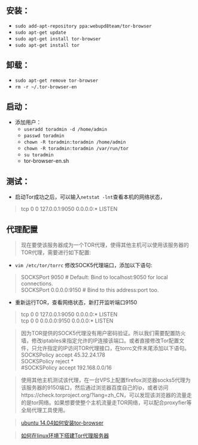 ## 安装：
+ `sudo add-apt-repository ppa:webupd8team/tor-browser`
+ `sudo apt-get update`
+ `sudo apt-get install tor-browser`
+ `sudo apt-get install tor`

## 卸载：
+ `sudo apt-get remove tor-browser`
+ `rm -r ~/.tor-browser-en`

## 启动：
+ 添加用户：
  + `useradd toradmin -d /home/admin`
  + `passwd toradmin`
  + `chown -R toradmin:toradmin /home/admin`
  + `chown -R toradmin:toradmin /var/run/tor`
  + `su toradmin`
  + tor-browser-en.sh
  
## 测试：
+ 启动Tor成功之后，可以输入`netstat -lnt`查看本机的网络状态，
> tcp     0     0     127.0.0.1:9050      0.0.0.0:*      LISTEN  

## 代理配置
> 现在要使该服务器成为一个TOR代理，使得其他主机可以使用该服务器的TOR代理，需要进行如下配置:
+ `vim /etc/tor/torrc` 修改SOCK5代理端口，添加以下语句:

> SOCKSPort 9050 # Default: Bind to localhost:9050 for local connections.  
SOCKSPort 0.0.0.0:9150 # Bind to this address:port too.  

+ 重新运行TOR，查看网络状态，新打开监听端口9150
> tcp     0     0    127.0.0.1:9050     0.0.0.0:*       LISTEN             
tcp     0     0    0.0.0.0:9150          0.0.0.0:*       LISTEN 

> 因为TOR提供的SOCK5代理没有用户密码验证。所以我们需要配置防火墙，修改iptables来指定允许的IP连接该端口。或者直接修改Tor配置文件，只允许指定的IP访问TOR代理接口，在torrc文件末尾添加以下语句。
SOCKSPolicy accept   45.32.24.178    
SOCKSPolicy reject *  
#SOCKSPolicy accept 192.168.0.0/16  

> 使用其他主机测试该代理，在一台VPS上配置firefox浏览器socks5代理为该服务器的9150端口，然后通过浏览器百度自己的ip，或者访问https://check.torproject.org/?lang=zh_CN，可以发现该浏览器的流量走的是tor网络。如果想要使整个主机流量走TOR网络，可以配合proxyfier等全局代理工具使用。

> [ubuntu 14.04如何安装tor-browser][1]

> [如何在linux环境下搭建Tor代理服务器][2]

[1]: https://linux.cn/article-3566-1.html "tor安装参考"
[2]: http://blog.csdn.net/smiler_sun/article/details/71124082 "tor参考2"

